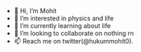 - 👋 Hi, I’m Mohit
- 👀 I’m interested in physics and life
- 🌱 I’m currently learning about life 
- 💞️ I’m looking to collaborate on nothing rn
- 📫 Reach me on twitter(@hukummohit0).

<!---
hukummohit0/hukummohit0 is a ✨ special ✨ repository because its `README.md` (this file) appears on your GitHub profile.
You can click the Preview link to take a look at your changes.
--->
